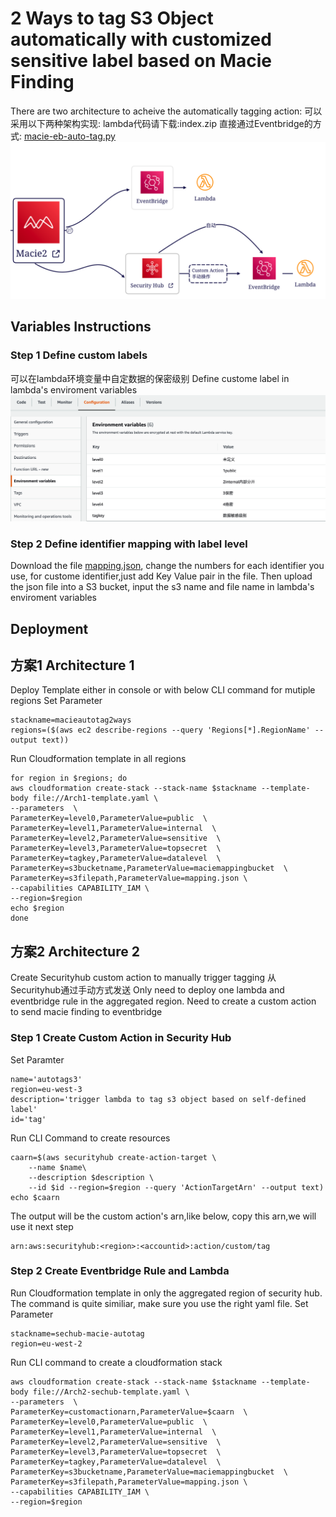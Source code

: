 # 2 Ways to tag S3 Object automatically with customized sensitive label based on Macie Finding
There are two architecture to acheive the automatically tagging action:
可以采用以下两种架构实现:
lambda代码请下载:index.zip
直接通过Eventbridge的方式: [macie-eb-auto-tag.py](https://github.com/jessicawyc/Macie-auto-tag/blob/main/macie-eb-auto-tag.py)
![diagram](https://github.com/jessicawyc/Macie-auto-tag/blob/main/maci-auto-tag-architect.png)
##  Variables Instructions
### Step 1 Define custom labels
可以在lambda环境变量中自定数据的保密级别 Define custome label in lambda's enviroment variables
![snapshot](https://github.com/jessicawyc/Macie-auto-tag/blob/main/macie-define-level.png)

### Step 2 Define identifier mapping with label level 
Download the file [mapping.json](/mapping.json), change the numbers for each identifier you use, for custome identifier,just add Key Value pair in the file.
Then upload the json file into a S3 bucket, input the s3 name and file name in lambda's enviroment variables
## Deployment
## 方案1 Architecture 1 
Deploy Template either in console or with below CLI command for mutiple regions
Set Parameter
```
stackname=macieautotag2ways
regions=($(aws ec2 describe-regions --query 'Regions[*].RegionName' --output text))
```
Run Cloudformation template in all regions
```
for region in $regions; do
aws cloudformation create-stack --stack-name $stackname --template-body file://Arch1-template.yaml \
--parameters  \
ParameterKey=level0,ParameterValue=public  \
ParameterKey=level1,ParameterValue=internal  \
ParameterKey=level2,ParameterValue=sensitive  \
ParameterKey=level3,ParameterValue=topsecret  \
ParameterKey=tagkey,ParameterValue=datalevel  \
ParameterKey=s3bucketname,ParameterValue=maciemappingbucket  \
ParameterKey=s3filepath,ParameterValue=mapping.json \
--capabilities CAPABILITY_IAM \
--region=$region
echo $region
done
```

## 方案2 Architecture 2 
Create Securityhub custom action to manually trigger tagging 从Securityhub通过手动方式发送
Only need to deploy one lambda and eventbridge rule in the aggregated region.
Need to create a custom action to send macie finding to eventbridge
### Step 1 Create Custom Action in Security Hub
Set Paramter
```
name='autotags3'
region=eu-west-3
description='trigger lambda to tag s3 object based on self-defined label'
id='tag'
```
Run CLI Command to create resources
```
caarn=$(aws securityhub create-action-target \
    --name $name\
    --description $description \
    --id $id --region=$region --query 'ActionTargetArn' --output text)
echo $caarn
```
The output will be the custom action's arn,like below, copy this arn,we will use it next step
```
arn:aws:securityhub:<region>:<accountid>:action/custom/tag
```
### Step 2 Create Eventbridge Rule and Lambda

Run Cloudformation template in only the aggregated region of security hub. The command is quite similiar, make sure you use the right yaml file.
Set Parameter
```
stackname=sechub-macie-autotag
region=eu-west-2
```
Run CLI command to create a cloudformation stack
```
aws cloudformation create-stack --stack-name $stackname --template-body file://Arch2-sechub-template.yaml \
--parameters  \
ParameterKey=customactionarn,ParameterValue=$caarn  \
ParameterKey=level0,ParameterValue=public  \
ParameterKey=level1,ParameterValue=internal  \
ParameterKey=level2,ParameterValue=sensitive  \
ParameterKey=level3,ParameterValue=topsecret  \
ParameterKey=tagkey,ParameterValue=datalevel  \
ParameterKey=s3bucketname,ParameterValue=maciemappingbucket  \
ParameterKey=s3filepath,ParameterValue=mapping.json \
--capabilities CAPABILITY_IAM \
--region=$region
```

